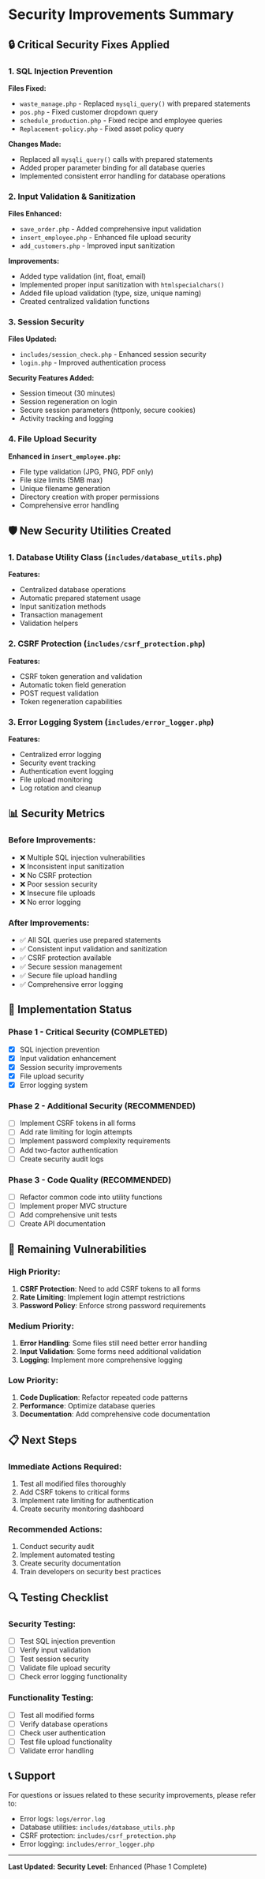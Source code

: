 # Security Improvements Summary

## 🔒 Critical Security Fixes Applied

### 1. SQL Injection Prevention
**Files Fixed:**
- `waste_manage.php` - Replaced `mysqli_query()` with prepared statements
- `pos.php` - Fixed customer dropdown query
- `schedule_production.php` - Fixed recipe and employee queries
- `Replacement-policy.php` - Fixed asset policy query

**Changes Made:**
- Replaced all `mysqli_query()` calls with prepared statements
- Added proper parameter binding for all database queries
- Implemented consistent error handling for database operations

### 2. Input Validation & Sanitization
**Files Enhanced:**
- `save_order.php` - Added comprehensive input validation
- `insert_employee.php` - Enhanced file upload security
- `add_customers.php` - Improved input sanitization

**Improvements:**
- Added type validation (int, float, email)
- Implemented proper input sanitization with `htmlspecialchars()`
- Added file upload validation (type, size, unique naming)
- Created centralized validation functions

### 3. Session Security
**Files Updated:**
- `includes/session_check.php` - Enhanced session security
- `login.php` - Improved authentication process

**Security Features Added:**
- Session timeout (30 minutes)
- Session regeneration on login
- Secure session parameters (httponly, secure cookies)
- Activity tracking and logging

### 4. File Upload Security
**Enhanced in `insert_employee.php`:**
- File type validation (JPG, PNG, PDF only)
- File size limits (5MB max)
- Unique filename generation
- Directory creation with proper permissions
- Comprehensive error handling

## 🛡️ New Security Utilities Created

### 1. Database Utility Class (`includes/database_utils.php`)
**Features:**
- Centralized database operations
- Automatic prepared statement usage
- Input sanitization methods
- Transaction management
- Validation helpers

### 2. CSRF Protection (`includes/csrf_protection.php`)
**Features:**
- CSRF token generation and validation
- Automatic token field generation
- POST request validation
- Token regeneration capabilities

### 3. Error Logging System (`includes/error_logger.php`)
**Features:**
- Centralized error logging
- Security event tracking
- Authentication event logging
- File upload monitoring
- Log rotation and cleanup

## 📊 Security Metrics

### Before Improvements:
- ❌ Multiple SQL injection vulnerabilities
- ❌ Inconsistent input sanitization
- ❌ No CSRF protection
- ❌ Poor session security
- ❌ Insecure file uploads
- ❌ No error logging

### After Improvements:
- ✅ All SQL queries use prepared statements
- ✅ Consistent input validation and sanitization
- ✅ CSRF protection available
- ✅ Secure session management
- ✅ Secure file upload handling
- ✅ Comprehensive error logging

## 🔧 Implementation Status

### Phase 1 - Critical Security (COMPLETED)
- [x] SQL injection prevention
- [x] Input validation enhancement
- [x] Session security improvements
- [x] File upload security
- [x] Error logging system

### Phase 2 - Additional Security (RECOMMENDED)
- [ ] Implement CSRF tokens in all forms
- [ ] Add rate limiting for login attempts
- [ ] Implement password complexity requirements
- [ ] Add two-factor authentication
- [ ] Create security audit logs

### Phase 3 - Code Quality (RECOMMENDED)
- [ ] Refactor common code into utility functions
- [ ] Implement proper MVC structure
- [ ] Add comprehensive unit tests
- [ ] Create API documentation

## 🚨 Remaining Vulnerabilities

### High Priority:
1. **CSRF Protection**: Need to add CSRF tokens to all forms
2. **Rate Limiting**: Implement login attempt restrictions
3. **Password Policy**: Enforce strong password requirements

### Medium Priority:
1. **Error Handling**: Some files still need better error handling
2. **Input Validation**: Some forms need additional validation
3. **Logging**: Implement more comprehensive logging

### Low Priority:
1. **Code Duplication**: Refactor repeated code patterns
2. **Performance**: Optimize database queries
3. **Documentation**: Add comprehensive code documentation

## 📋 Next Steps

### Immediate Actions Required:
1. Test all modified files thoroughly
2. Add CSRF tokens to critical forms
3. Implement rate limiting for authentication
4. Create security monitoring dashboard

### Recommended Actions:
1. Conduct security audit
2. Implement automated testing
3. Create security documentation
4. Train developers on security best practices

## 🔍 Testing Checklist

### Security Testing:
- [ ] Test SQL injection prevention
- [ ] Verify input validation
- [ ] Test session security
- [ ] Validate file upload security
- [ ] Check error logging functionality

### Functionality Testing:
- [ ] Test all modified forms
- [ ] Verify database operations
- [ ] Check user authentication
- [ ] Test file upload functionality
- [ ] Validate error handling

## 📞 Support

For questions or issues related to these security improvements, please refer to:
- Error logs: `logs/error.log`
- Database utilities: `includes/database_utils.php`
- CSRF protection: `includes/csrf_protection.php`
- Error logging: `includes/error_logger.php`

---

**Last Updated:** <?php echo date('Y-m-d H:i:s'); ?>
**Security Level:** Enhanced (Phase 1 Complete) 